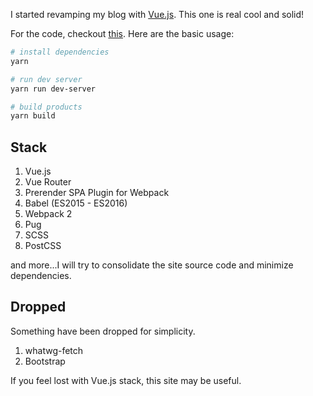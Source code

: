 I started revamping my blog with [Vue.js](//vuejs.org). This one is real cool and solid!

For the code, checkout [this](//github.com/pierresaux/blog). Here are the basic usage:

```bash
# install dependencies
yarn

# run dev server
yarn run dev-server

# build products
yarn build
```

## Stack

1. Vue.js
2. Vue Router
3. Prerender SPA Plugin for Webpack
4. Babel (ES2015 - ES2016)
5. Webpack 2
6. Pug
7. SCSS
8. PostCSS

and more...I will try to consolidate the site source code and minimize dependencies.

## Dropped

Something have been dropped for simplicity.

1. whatwg-fetch
2. Bootstrap

If you feel lost with Vue.js stack, this site may be useful.
